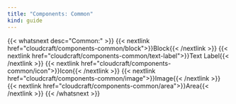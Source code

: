 ```yaml
---
title: "Components: Common"
kind: guide
---
```


{{< whatsnext desc="Common:" >}}
    {{< nextlink href="cloudcraft/components-common/block">}}Block{{< /nextlink >}}
    {{< nextlink href="cloudcraft/components-common/text-label">}}Text Label{{< /nextlink >}}
    {{< nextlink href="cloudcraft/components-common/icon">}}Icon{{< /nextlink >}}
    {{< nextlink href="cloudcraft/components-common/image">}}Image{{< /nextlink >}}
    {{< nextlink href="cloudcraft/components-common/area">}}Area{{< /nextlink >}}
{{< /whatsnext >}}
